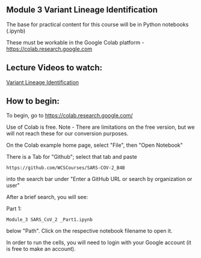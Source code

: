 ## Module 3 Variant Lineage Identification

The base for practical content for this course will be in Python notebooks (.ipynb)

These must be workable in the Google Colab platform - https://colab.research.google.com 

## Lecture Videos to watch:

[Variant Lineage Identification](https://youtu.be/9Hwx_TLQyOw)



## How to begin: 

To begin, go to https://colab.research.google.com/ 

Use of Colab is free. Note - There are limitations on the free version, but we will not reach these for our conversion purposes. 

On the Colab example home page, select "File", then "Open Notebook"

There is a Tab for "Github"; select that tab and paste 
```
https://github.com/WCSCourses/SARS-COV-2_B4B
```
into the search bar under "Enter a GitHub URL or search by organization or user" 

After a brief search, you will see:

Part 1:
```
Module_3 SARS_CoV_2 _Part1.ipynb
```


below "Path". Click on the respective notebook filename to open it.

In order to run the cells, you will need to login with your Google account (it is free to make an account).

